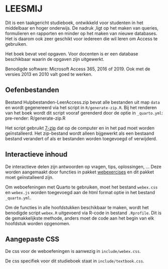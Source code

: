 # LEESMIJ

Dit is een taakgericht studieboek, ontwikkeld voor studenten in het middelbaar en hoger onderwijs. De nadruk ,ligt op het maken van queries, formulieren en rapporten en minder op het maken van nieuwe databases. Het is daarom ook zeer geschikt voor iedereen die wil leren om Access te gebruiken.

Het boek bevat veel opgaven. Voor docenten is er een database beschikbaar waarin de opgaven zijn uitgewerkt.

Benodigde software: Microsoft Access 365, 2016 of 2019. Ook met de versies 2013 en 2010 valt goed te werken.

## Oefenbestanden

Bestand Hulpbestanden-LeerAccess.zip bevat alle bestanden uit map `data` en wordt gegenereerd via het script in `R/generate-zip.R`. Bij het renderen van het boek wordt dit script vooraf gerenderd door de optie in `_quarto.yml`: pre-render: R/generate-zip.R

Het script gebruikt [7-zip](https://www.7-zip.org/) dat op de computer en in het pad moet worden geïnstalleerd. Het zip-bestand wordt alleen bijgewerkt als een bestaand bestand verandert of als er bestanden worden toegevoegd of verwijderd.

## Interactieve inhoud

De interactieve delen zijn antwoorden op vragen, tips, oplossingen, ... Deze worden aangemaakt door functies in pakket [webexercises](https://psyteachr.github.io/webexercises/) en dit pakket moet geïnstalleerd zijn.

Om weboefeningen met Quarto te gebruiken, moet het bestand `webex.css` en `webex.js` worden toegevoegd aan de html format optie in het bestand `_quarto.yml`.

Om de functies in alle hoofdstukken beschikbaar te maken, wordt het benodigde script `webex.R` uitgevoerd via R-code in bestand `.Rprofile`. Dit is de gemakkelijkste methode, anders moet de code aan het begin van elk hoofdstuk worden opgenomen.

## Aangepaste CSS

De css voor de weboefeningen is aanwezig in `include/webex.css`.

De css specifiek voor dit studieboek staat in `include/textbook.css`.
